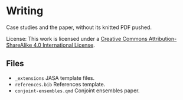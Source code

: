 # Writing

Case studies and the paper, without its knitted PDF pushed.

License: This work is licensed under a [Creative Commons
Attribution-ShareAlike 4.0 International
License](https://creativecommons.org/licenses/by-sa/4.0/).

## Files

- `_extensions` JASA template files.
- `references.bib` References template.
- `conjoint-ensembles.qmd` Conjoint ensembles paper.
